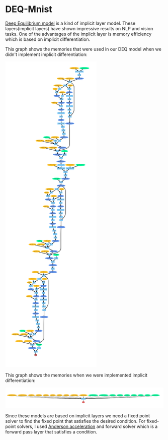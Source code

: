 # DEQ-Mnist
[Deep Equilibrium model](https://arxiv.org/abs/1909.01377) is a kind of implicit layer model. These layers(implicit layers) have shown impressive results on NLP and vision tasks. One of the advantages of the implicit layer is memory efficiency which is based on implicit differentiation.

This graph shows the memories that were used in our DEQ model when we didn't implement implicit differentiation:


![alt text](https://raw.githubusercontent.com/manishemirani/DEQ-Mnist/main/graphs/without_implicit_differentiation.png)


This graph shows the memories when we were implemented implicit differentiation:



![alt text](https://raw.githubusercontent.com/manishemirani/DEQ-Mnist/main/graphs/with_implicit_differentiation.png)

Since these models are based on implicit layers we need a fixed point solver to find the fixed point that satisfies the desired condition. For fixed-point solvers, I used [Anderson acceleration](https://users.wpi.edu/~walker/Papers/Walker-Ni,SINUM,V49,1715-1735.pdf) and forward solver which is a forward pass layer that satisfies a condition.
